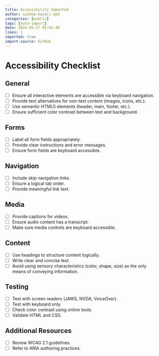 ```yaml
---
title: Accessibility Imported
author: sushma-hazari-qed
categories: [public]
tags: [auto-import]
date: 2024-05-27 05:01:49 
likes: 1
imported: true
import-source: GitHub
---
```


Accessibility Checklist
=======================

General
-------

- [ ] Ensure all interactive elements are accessible via keyboard navigation.
- [ ] Provide text alternatives for non-text content (images, icons, etc.).
- [ ] Use semantic HTML5 elements (header, main, footer, etc.).
- [ ] Ensure sufficient color contrast between text and background.

Forms
-----

- [ ] Label all form fields appropriately.
- [ ] Provide clear instructions and error messages.
- [ ] Ensure form fields are keyboard accessible.

Navigation
----------

- [ ] Include skip navigation links.
- [ ] Ensure a logical tab order.
- [ ] Provide meaningful link text.

Media
-----

- [ ] Provide captions for videos.
- [ ] Ensure audio content has a transcript.
- [ ] Make sure media controls are keyboard accessible.

Content
-------

- [ ] Use headings to structure content logically.
- [ ] Write clear and concise text.
- [ ] Avoid using sensory characteristics (color, shape, size) as the only means of conveying information.

Testing
-------

- [ ] Test with screen readers (JAWS, NVDA, VoiceOver).
- [ ] Test with keyboard only.
- [ ] Check color contrast using online tools.
- [ ] Validate HTML and CSS.

Additional Resources
--------------------

- [ ] Review WCAG 2.1 guidelines.
- [ ] Refer to ARIA authoring practices.